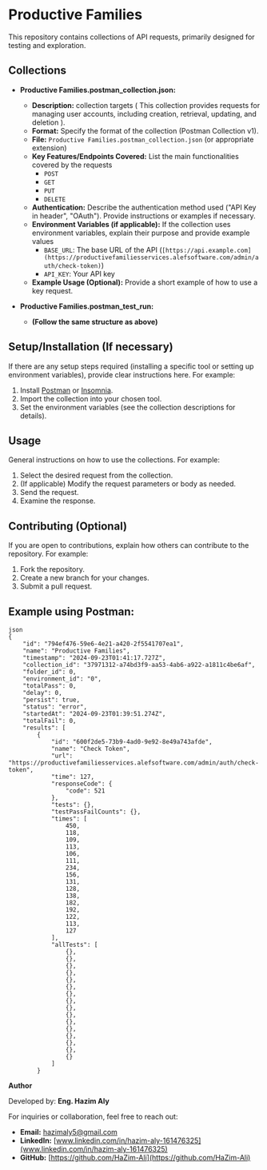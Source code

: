 # Productive Families

This repository contains collections of API requests, primarily designed for testing and exploration.

## Collections

*   **Productive Families.postman_collection.json:**
    *   **Description:**  collection targets ( This collection provides requests for managing user accounts, including creation, retrieval, updating, and deletion ).
    *   **Format:** Specify the format of the collection (Postman Collection v1).
    *   **File:** `Productive Families.postman_collection.json` (or appropriate extension)
    *   **Key Features/Endpoints Covered:** List the main functionalities covered by the requests 
        *   `POST` 
        *   `GET` 
        *   `PUT`
        *   `DELETE`
    *   **Authentication:** Describe the authentication method used ("API Key in header", "OAuth"). Provide instructions or examples if necessary.
    *   **Environment Variables (if applicable):** If the collection uses environment variables, explain their purpose and provide example values 
        *   `BASE_URL`: The base URL of the API (`[https://api.example.com](https://productivefamiliesservices.alefsoftware.com/admin/auth/check-token)`)
        *   `API_KEY`: Your API key
    *   **Example Usage (Optional):** Provide a short example of how to use a key request.

*   **Productive Families.postman_test_run:**
    *   **(Follow the same structure as above)**

## Setup/Installation (If necessary)

If there are any setup steps required (installing a specific tool or setting up environment variables), provide clear instructions here. For example:

1.  Install [Postman](https://www.getpostman.com/) or [Insomnia](https://insomnia.rest/).
2.  Import the collection into your chosen tool.
3.  Set the environment variables (see the collection descriptions for details).

## Usage

General instructions on how to use the collections. For example:

1.  Select the desired request from the collection.
2.  (If applicable) Modify the request parameters or body as needed.
3.  Send the request.
4.  Examine the response.

## Contributing (Optional)

If you are open to contributions, explain how others can contribute to the repository. For example:

1.  Fork the repository.
2.  Create a new branch for your changes.
3.  Submit a pull request.

## Example using Postman:

```
json
{
	"id": "794ef476-59e6-4e21-a420-2f5541707ea1",
	"name": "Productive Families",
	"timestamp": "2024-09-23T01:41:17.727Z",
	"collection_id": "37971312-a74bd3f9-aa53-4ab6-a922-a1811c4be6af",
	"folder_id": 0,
	"environment_id": "0",
	"totalPass": 0,
	"delay": 0,
	"persist": true,
	"status": "error",
	"startedAt": "2024-09-23T01:39:51.274Z",
	"totalFail": 0,
	"results": [
		{
			"id": "600f2de5-73b9-4ad0-9e92-8e49a743afde",
			"name": "Check Token",
			"url": "https://productivefamiliesservices.alefsoftware.com/admin/auth/check-token",
			"time": 127,
			"responseCode": {
				"code": 521
			},
			"tests": {},
			"testPassFailCounts": {},
			"times": [
				450,
				118,
				109,
				113,
				106,
				111,
				234,
				156,
				131,
				128,
				138,
				182,
				192,
				122,
				113,
				127
			],
			"allTests": [
				{},
				{},
				{},
				{},
				{},
				{},
				{},
				{},
				{},
				{},
				{},
				{},
				{},
				{},
				{},
				{}
			]
		}

```

**Author**

Developed by: **Eng. Hazim Aly**

For inquiries or collaboration, feel free to reach out:

*   **Email:** hazimaly5@gmail.com
*   **LinkedIn:** [www.linkedin.com/in/hazim-aly-161476325](www.linkedin.com/in/hazim-aly-161476325)
*   **GitHub:** [https://github.com/HaZim-Ali](https://github.com/HaZim-Ali)

